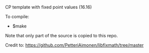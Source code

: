 CP template with fixed point values (16.16)

To compile:

- $make

Note that only part of the source is copied to this repo.

Credit to:
https://github.com/PetteriAimonen/libfixmath/tree/master